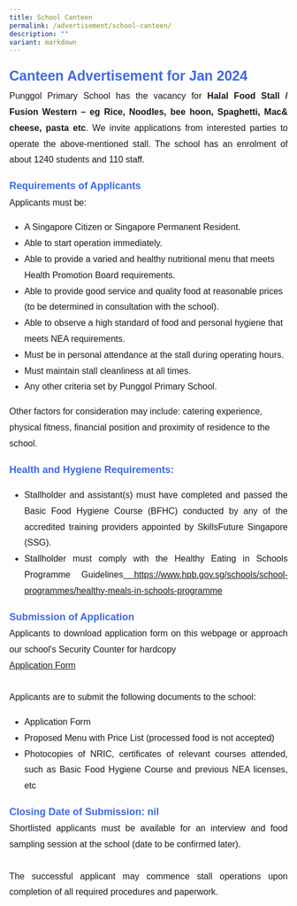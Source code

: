 ```yaml
---
title: School Canteen
permalink: /advertisement/school-canteen/
description: ""
variant: markdown
---
```

<p style="font-family:arial; font-size:16px; text-align:justify; line-height:1.8"><span style="font-family:arial; font-weight:bold; color:royalblue; font-size:25px">Canteen Advertisement for Jan 2024</span><br>Punggol Primary School has the vacancy for <b>Halal Food Stall / Fusion Western – eg Rice, Noodles, bee hoon, Spaghetti, Mac&amp; cheese, pasta etc</b>.  We invite applications from interested parties to operate the above-mentioned stall.  The school has an enrolment of about 1240 students and 110 staff.</p>

<div style="font-family:arial; font-size:16px; line-height:1.8"><span style="font-weight:bold; color:royalblue; font-size:18px">Requirements of Applicants</span>
<br>Applicants must be:<ul>
<li style="font-family:arial; font-size:16px; line-height:1.8">A Singapore Citizen or Singapore Permanent Resident.</li>
<li style="font-family:arial; font-size:16px; line-height:1.8">Able to start operation immediately.</li>
<li style="font-family:arial; font-size:16px; line-height:1.8">Able to provide a varied and healthy nutritional menu that meets Health Promotion Board requirements.</li>
<li style="font-family:arial; font-size:16px; line-height:1.8">Able to provide good service and quality food at reasonable prices (to be determined in consultation with the school).</li>
<li style="font-family:arial; font-size:16px; line-height:1.8">Able to observe a high standard of food and personal hygiene that meets NEA requirements.</li>
<li style="font-family:arial; font-size:16px; line-height:1.8">Must be in personal attendance at the stall during operating hours.</li>
<li style="font-family:arial; font-size:16px; line-height:1.8">Must maintain stall cleanliness at all times. </li>
<li style="font-family:arial; font-size:16px; line-height:1.8">Any other criteria set by Punggol Primary School.</li></ul></div>

<div style="font-family:arial; font-size:16px; line-height:1.8">Other factors for consideration may include: catering experience, physical fitness, financial position and proximity of residence to the school.<p></p>

<div style="font-family:arial; font-size:16px; text-align:justify"><span style="font-weight:bold; color:royalblue; font-size:18px">Health and Hygiene Requirements:</span>
<ul>
<li style="font-family:arial; font-size:16px; line-height:1.8">Stallholder and assistant(s) must have completed and passed the Basic Food Hygiene Course (BFHC) conducted by any of the accredited training providers appointed by SkillsFuture Singapore (SSG). </li>
<li style="font-family:arial; font-size:16px; line-height:1.8">Stallholder must comply with the Healthy Eating in Schools Programme Guidelines<a href="https://www.hpb.gov.sg/schools/school-programmes/healthy-meals-in-schools-programme"> https://www.hpb.gov.sg/schools/school-programmes/healthy-meals-in-schools-programme</a></li></ul></div>

<div style="font-family:arial; font-size:16px; text-align:justify"><span style="font-weight:bold; color:royalblue; font-size:18px">Submission of Application</span><br>
Applicants to download application form on this webpage or approach our school's Security Counter for hardcopy <br><a href="/files/General/canteen%20application%20form.pdf">Application Form</a><br><br>
	Applicants are to submit the following documents to the school:
<ul>
	<li style="font-family:arial; font-size:16px; line-height:1.8">Application Form</li>
	<li style="font-family:arial; font-size:16px; line-height:1.8">Proposed Menu with Price List (processed food is not accepted)</li>
	<li style="font-family:arial; font-size:16px; line-height:1.8">Photocopies of NRIC, certificates of relevant courses attended, such as Basic Food Hygiene Course and previous NEA licenses, etc</li></ul></div>
	
<div style="font-family:arial; font-size:16px; text-align:justify"><span style="font-weight:bold; color:royalblue; font-size:18px">Closing Date of Submission: nil</span><br>
Shortlisted applicants must be available for an interview and food sampling session at the school (date to be confirmed later).<br><br>
The successful applicant may commence stall operations upon completion of all required procedures and paperwork.</div></div>